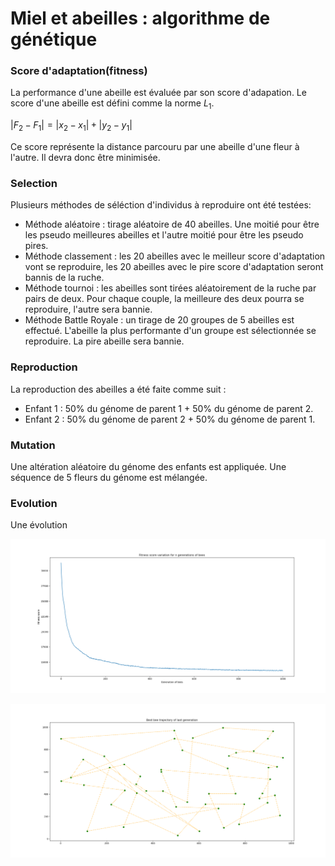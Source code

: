 # Miel et abeilles : algorithme de génétique

### Score d'adaptation(fitness)
La performance d'une abeille est évaluée par son score d'adapation. Le score d'une abeille est défini comme la norme $`L_1`$.


$`|F_2 - F_1| = |x_2-x_1|+|y_2-y_1|`$


Ce score représente la distance parcouru par une abeille d'une fleur à l'autre. Il devra donc être minimisée.

### Selection
Plusieurs méthodes de séléction d'individus à reproduire ont été testées:
- Méthode aléatoire : tirage aléatoire de 40 abeilles. Une moitié pour être les pseudo meilleures abeilles et l'autre moitié pour être les pseudo pires.
- Méthode classement : les 20 abeilles avec le meilleur score d'adaptation vont se reproduire, les 20 abeilles avec le pire score d'adaptation seront bannis de la ruche.
- Méthode tournoi : les abeilles sont tirées aléatoirement de la ruche par pairs de deux. Pour chaque couple, la meilleure des deux pourra se reproduire, l'autre sera bannie.
- Méthode Battle Royale : un tirage de 20 groupes de 5 abeilles est effectué. L'abeille la plus performante d'un groupe est sélectionnée se reproduire. La pire abeille sera bannie.

### Reproduction
La reproduction des abeilles a été faite comme suit :
- Enfant 1 : 50% du génome de parent 1 + 50% du génome de parent 2.
- Enfant 2 : 50% du génome de parent 2 + 50% du génome de parent 1.

### Mutation
Une altération aléatoire du génome des enfants est appliquée. Une séquence de 5 fleurs du génome est mélangée.

### Evolution

Une évolution 

![generations](Plots/mean_fitness_score_variation_for_1000_generations_at_rank.png)

![best-bees](Plots/best_bee_trajectory_of_last_generation_out_of_1000_at_rank.png)
